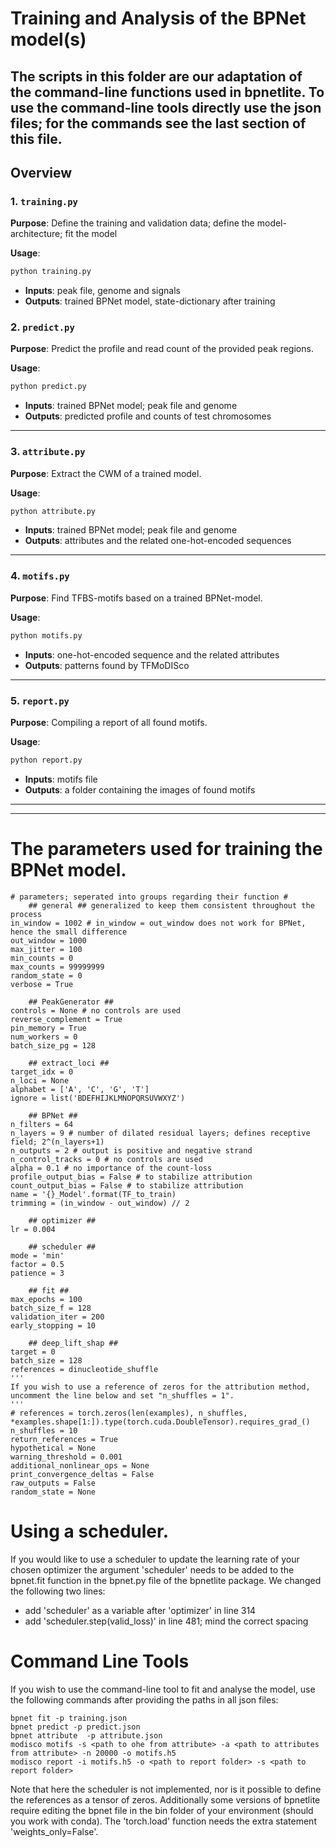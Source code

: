 # Training and Analysis of the BPNet model(s)
The scripts in this folder are our adaptation of the command-line functions used in bpnetlite.
To use the command-line tools directly use the json files; for the commands see the last section of this file. 
---

## Overview

### 1. `training.py`
**Purpose**: Define the training and validation data; define the model-architecture; fit the model

**Usage**:
```bash
python training.py
```
- **Inputs**: peak file, genome and signals
- **Outputs**: trained BPNet model, state-dictionary after training

### 2. `predict.py`
**Purpose**: Predict the profile and read count of the provided peak regions.

**Usage**:
```bash
python predict.py
```
- **Inputs**: trained BPNet model; peak file and genome
- **Outputs**: predicted profile and counts of test chromosomes
---

### 3. `attribute.py`
**Purpose**: Extract the CWM of a trained model.

**Usage**:
```bash
python attribute.py
```
- **Inputs**: trained BPNet model; peak file and genome
- **Outputs**: attributes and the related one-hot-encoded sequences

---

### 4. `motifs.py`
**Purpose**: Find TFBS-motifs based on a trained BPNet-model.

**Usage**:
```bash
python motifs.py
```
- **Inputs**: one-hot-encoded sequence and the related attributes
- **Outputs**: patterns found by TFMoDISco
---

### 5. `report.py`
**Purpose**: Compiling a report of all found motifs.

**Usage**:
```bash
python report.py
```
- **Inputs**: motifs file
- **Outputs**: a folder containing the images of found motifs
---

---
# The parameters used for training the BPNet model.
```
# parameters; seperated into groups regarding their function #
    ## general ## generalized to keep them consistent throughout the process
in_window = 1002 # in_window = out_window does not work for BPNet, hence the small difference
out_window = 1000
max_jitter = 100
min_counts = 0
max_counts = 99999999
random_state = 0
verbose = True

    ## PeakGenerator ##
controls = None # no controls are used
reverse_complement = True
pin_memory = True
num_workers = 0
batch_size_pg = 128

    ## extract_loci ##
target_idx = 0
n_loci = None
alphabet = ['A', 'C', 'G', 'T']
ignore = list('BDEFHIJKLMNOPQRSUVWXYZ')

    ## BPNet ##
n_filters = 64
n_layers = 9 # number of dilated residual layers; defines receptive field; 2^(n_layers+1)
n_outputs = 2 # output is positive and negative strand
n_control_tracks = 0 # no controls are used
alpha = 0.1 # no importance of the count-loss
profile_output_bias = False # to stabilize attribution
count_output_bias = False # to stabilize attribution
name = '{}_Model'.format(TF_to_train)
trimming = (in_window - out_window) // 2

    ## optimizer ##
lr = 0.004

    ## scheduler ##
mode = 'min'
factor = 0.5
patience = 3

    ## fit ##
max_epochs = 100
batch_size_f = 128
validation_iter = 200
early_stopping = 10

    ## deep_lift_shap ##
target = 0
batch_size = 128
references = dinucleotide_shuffle
'''
If you wish to use a reference of zeros for the attribution method, uncomment the line below and set "n_shuffles = 1".
'''
# references = torch.zeros(len(examples), n_shuffles, *examples.shape[1:]).type(torch.cuda.DoubleTensor).requires_grad_()
n_shuffles = 10
return_references = True
hypothetical = None
warning_threshold = 0.001
additional_nonlinear_ops = None
print_convergence_deltas = False
raw_outputs = False
random_state = None
```
# Using a scheduler.
If you would like to use a scheduler to update the learning rate of your chosen optimizer the argument 'scheduler' needs to be added to the bpnet.fit function in the bpnet.py file of the bpnetlite package. We changed the following two lines:
- add 'scheduler' as a variable after 'optimizer' in line 314
- add 'scheduler.step(valid_loss)' in line 481; mind the correct spacing

# Command Line Tools
If you wish to use the command-line tool to fit and analyse the model, use the following commands after providing the paths in all json files:
```
bpnet fit -p training.json
bpnet predict -p predict.json
bpnet attribute  -p attribute.json
modisco motifs -s <path to ohe from attribute> -a <path to attributes from attribute> -n 20000 -o motifs.h5
modisco report -i motifs.h5 -o <path to report folder> -s <path to report folder>
```
Note that here the scheduler is not implemented, nor is it possible to define the references as a tensor of zeros. Additionally some versions of bpnetlite require editing the bpnet file in the bin folder of your environment (should you work with conda). The 'torch.load' function needs the extra statement 'weights_only=False'.
